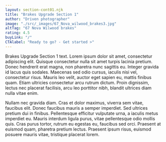 ```yaml
---
layout: section-cont01.njk
title: "Brakes Upgrade Section 1"
author: "Driven photographer"
image: "./src/_images/67_Nova_wilwood_brakes3.jpg"
altTag: "67 Nova Wilwood brakes"
rating: 4.5
buyLink: "/"
CTAlabel: "Ready to go? - Get started >"
---
```


Brakes Upgrade Section 1 text. Lorem ipsum dolor sit amet, consectetur adipiscing elit. Quisque consectetur nulla sit amet turpis lacinia pretium. Donec hendrerit erat magna, non pharetra nunc sagittis eu. Integer gravida id lacus quis sodales. Maecenas sed odio cursus, iaculis nisi vel, consectetur risus. Mauris leo velit, auctor eget sapien eu, mattis finibus quam. Etiam ultricies consectetur arcu rutrum dictum. Proin dignissim, lectus nec placerat facilisis, arcu leo porttitor nibh, blandit ultrices diam nulla vitae enim.

Nullam nec gravida diam. Cras et dolor maximus, viverra sem vitae, faucibus elit. Donec faucibus mauris a semper imperdiet. Sed ultrices pretium dui in finibus. Pellentesque efficitur vulputate urna, a iaculis metus imperdiet eu. Mauris interdum ligula purus, vitae pellentesque odio mollis quis. Cras purus tortor, rutrum eu egestas eu, faucibus sed orci. Praesent at euismod quam, pharetra pretium lectus. Praesent ipsum risus, euismod posuere mauris vitae, tristique placerat lorem.